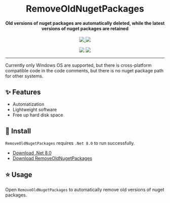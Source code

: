 <h1 align="center">RemoveOldNugetPackages</h1>
<h4 align="center">Old versions of nuget packages are automatically deleted, while the latest versions of nuget packages are retained</h4>

<p align="center">
  <a href="https://opensource.org/licenses/MIT">
    <img src="http://img.shields.io/badge/License-MIT_License-1e90ff?style=for-the-badge"/>
  </a>
  <a href="https://dotnet.microsoft.com">
    <img src="http://img.shields.io/badge/.Net-8.0-1e90ff?style=for-the-badge"/>
  </a>
</p>

<p align="center">
  <img src="https://img.shields.io/badge/English-lightgray?style=for-the-badge"/>
  <a href="README/zh-cn.md">
    <img src="https://img.shields.io/badge/简体中文-1e90ff?style=for-the-badge"/>
  </a>
</p>

---

Currently only Windows OS are supported, but there is cross-platform compatible code in the code comments, but there is no nuget package path for other systems.

## ✨ Features

- Automatization
- Lightweight software
- Free up hard disk space

## 🌟 Install

`RemoveOldNugetPackages` requires `.Net 8.0` to run successfully.

- [Download .Net 8.0](https://dotnet.microsoft.com/zh-cn/download/dotnet/8.0/runtime)
- [Download RemoveOldNugetPackages](https://github.com/suoyukii/RemoveOldNugetPackages/releases)

## ⭐ Usage

Open `RemoveOldNugetPackages` to automatically remove old versions of nuget packages.